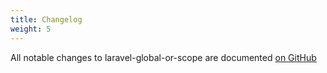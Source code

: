 ```yaml
---
title: Changelog
weight: 5
---
```


All notable changes to laravel-global-or-scope are documented 
[on GitHub](https://github.com/lacodix/laravel-global-or-scope/blob/main/CHANGELOG.md)
